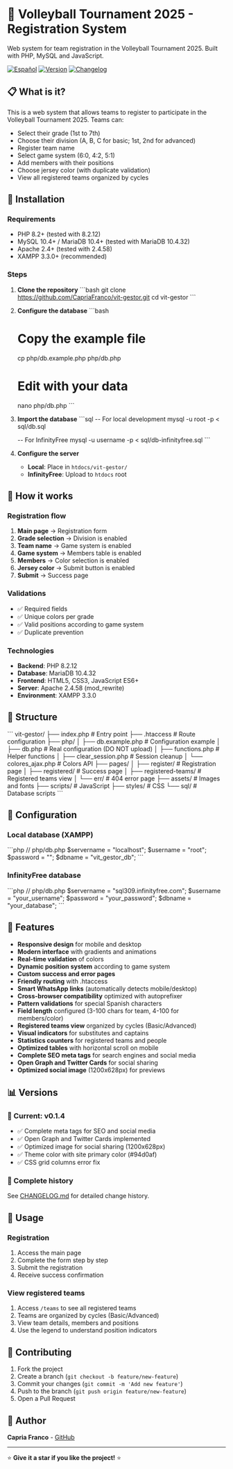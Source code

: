 # 🏐 Volleyball Tournament 2025 - Registration System

Web system for team registration in the Volleyball Tournament 2025. Built with PHP, MySQL and JavaScript.

[![Español](https://img.shields.io/badge/Español-README.md-blue)](README.md)
[![Version](https://img.shields.io/badge/version-v0.1.4-green)](CHANGELOG.md)
[![Changelog](https://img.shields.io/badge/changelog-view%20history-blue)](CHANGELOG.md)

## 📋 What is it?

This is a web system that allows teams to register to participate in the Volleyball Tournament 2025. Teams can:

- Select their grade (1st to 7th)
- Choose their division (A, B, C for basic; 1st, 2nd for advanced)
- Register team name
- Select game system (6:0, 4:2, 5:1)
- Add members with their positions
- Choose jersey color (with duplicate validation)
- View all registered teams organized by cycles

## 🚀 Installation

### Requirements
- PHP 8.2+ (tested with 8.2.12)
- MySQL 10.4+ / MariaDB 10.4+ (tested with MariaDB 10.4.32)
- Apache 2.4+ (tested with 2.4.58)
- XAMPP 3.3.0+ (recommended)

### Steps

1. **Clone the repository**
   \`\`\`bash
   git clone https://github.com/CapriaFranco/vit-gestor.git
   cd vit-gestor
   \`\`\`

2. **Configure the database**
   \`\`\`bash
   # Copy the example file
   cp php/db.example.php php/db.php
   
   # Edit with your data
   nano php/db.php
   \`\`\`

3. **Import the database**
   \`\`\`sql
   -- For local development
   mysql -u root -p < sql/db.sql
   
   -- For InfinityFree
   mysql -u username -p < sql/db-infinityfree.sql
   \`\`\`

4. **Configure the server**
   - **Local**: Place in `htdocs/vit-gestor/`
   - **InfinityFree**: Upload to `htdocs` root

## 🎯 How it works

### Registration flow

1. **Main page** → Registration form
2. **Grade selection** → Division is enabled
3. **Team name** → Game system is enabled
4. **Game system** → Members table is enabled
5. **Members** → Color selection is enabled
6. **Jersey color** → Submit button is enabled
7. **Submit** → Success page

### Validations

- ✅ Required fields
- ✅ Unique colors per grade
- ✅ Valid positions according to game system
- ✅ Duplicate prevention

### Technologies

- **Backend**: PHP 8.2.12
- **Database**: MariaDB 10.4.32
- **Frontend**: HTML5, CSS3, JavaScript ES6+
- **Server**: Apache 2.4.58 (mod_rewrite)
- **Environment**: XAMPP 3.3.0

## 📁 Structure

\`\`\`
vit-gestor/
├── index.php              # Entry point
├── .htaccess              # Route configuration
├── php/
│   ├── db.example.php     # Configuration example
│   ├── db.php             # Real configuration (DO NOT upload)
│   ├── functions.php      # Helper functions
│   ├── clear_session.php  # Session cleanup
│   └── colores_ajax.php   # Colors API
├── pages/
│   ├── register/          # Registration page
│   ├── registered/        # Success page
│   ├── registered-teams/  # Registered teams view
│   └── err/               # 404 error page
├── assets/                # Images and fonts
├── scripts/               # JavaScript
├── styles/                # CSS
└── sql/                   # Database scripts
\`\`\`

## 🔧 Configuration

### Local database (XAMPP)

\`\`\`php
// php/db.php
$servername = "localhost";
$username = "root";
$password = "";
$dbname = "vit_gestor_db";
\`\`\`

### InfinityFree database

\`\`\`php
// php/db.php
$servername = "sql309.infinityfree.com";
$username = "your_username";
$password = "your_password";
$dbname = "your_database";
\`\`\`

## 🎨 Features

- **Responsive design** for mobile and desktop
- **Modern interface** with gradients and animations
- **Real-time validation** of colors
- **Dynamic position system** according to game system
- **Custom success and error pages**
- **Friendly routing** with .htaccess
- **Smart WhatsApp links** (automatically detects mobile/desktop)
- **Cross-browser compatibility** optimized with autoprefixer
- **Pattern validations** for special Spanish characters
- **Field length** configured (3-100 chars for team, 4-100 for members/color)
- **Registered teams view** organized by cycles (Basic/Advanced)
- **Visual indicators** for substitutes and captains
- **Statistics counters** for registered teams and people
- **Optimized tables** with horizontal scroll on mobile
- **Complete SEO meta tags** for search engines and social media
- **Open Graph and Twitter Cards** for social sharing
- **Optimized social image** (1200x628px) for previews

## 📊 Versions

### 🚀 Current: v0.1.4
- ✅ Complete meta tags for SEO and social media
- ✅ Open Graph and Twitter Cards implemented
- ✅ Optimized image for social sharing (1200x628px)
- ✅ Theme color with site primary color (#94d0af)
- ✅ CSS grid columns error fix

### 📝 Complete history
See [CHANGELOG.md](CHANGELOG.md) for detailed change history.

## 📱 Usage

### Registration
1. Access the main page
2. Complete the form step by step
3. Submit the registration
4. Receive success confirmation

### View registered teams
1. Access `/teams` to see all registered teams
2. Teams are organized by cycles (Basic/Advanced)
3. View team details, members and positions
4. Use the legend to understand position indicators

## 🤝 Contributing

1. Fork the project
2. Create a branch (`git checkout -b feature/new-feature`)
3. Commit your changes (`git commit -m 'Add new feature'`)
4. Push to the branch (`git push origin feature/new-feature`)
5. Open a Pull Request

## 👥 Author

**Capria Franco** - [GitHub](https://github.com/CapriaFranco)

--- 

⭐ **Give it a star if you like the project!** ⭐

